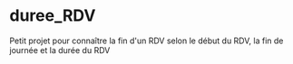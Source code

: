 # duree_RDV
Petit projet pour connaître la fin d'un RDV selon le début du RDV, la fin de journée et la durée du RDV
